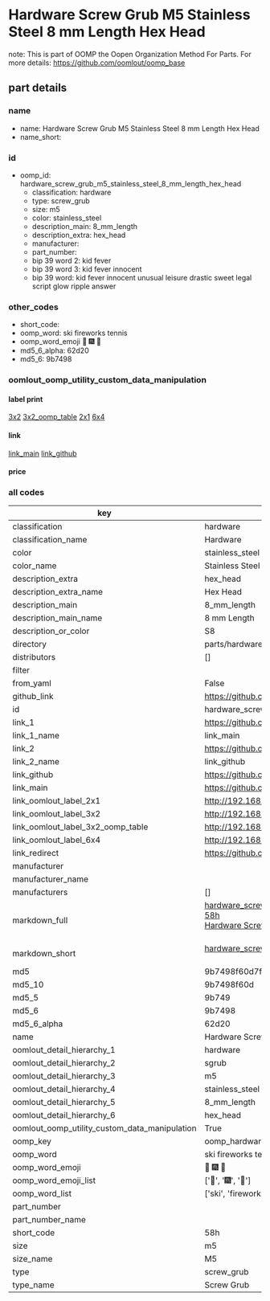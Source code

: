 # Hardware Screw Grub M5 Stainless Steel 8 mm Length Hex Head  

note: This is part of OOMP the Oopen Organization Method For Parts. For more details: https://github.com/oomlout/oomp_base

##  part details
  







### name
* name: Hardware Screw Grub M5 Stainless Steel 8 mm Length Hex Head
* name_short: 
### id
* oomp_id: hardware_screw_grub_m5_stainless_steel_8_mm_length_hex_head
  * classification: hardware
  * type: screw_grub
  * size: m5
  * color: stainless_steel
  * description_main: 8_mm_length
  * description_extra: hex_head
  * manufacturer: 
  * part_number: 
  * bip 39 word 2: kid fever
  * bip 39 word 3: kid fever innocent
  * bip 39 word: kid fever innocent unusual leisure drastic sweet legal script glow ripple answer

### other_codes
* short_code: 
* oomp_word: ski fireworks tennis
* oomp_word_emoji :ski: :fireworks: :tennis:
* md5_6_alpha: 62d20
* md5_6: 9b7498






### oomlout_oomp_utility_custom_data_manipulation
#### label print
[3x2](http://192.168.1.245:1112/?label=oomp%2062d20)
[3x2_oomp_table](http://192.168.1.108:1112/?label=oomp%2062d20)
[2x1](http://192.168.1.242:1112/?label=oomp%2062d20)
[6x4](http://192.168.1.55:1112/?label=oomp%2062d20)    

#### link

[link_main](https://github.com/oomlout/oomlout_oomp_version_1_messy/tree/main/parts/hardware_screw_grub_m5_stainless_steel_8_mm_length_hex_head) [link_github](https://github.com/oomlout/oomlout_oomp_version_1_messy/tree/main/parts/hardware_screw_grub_m5_stainless_steel_8_mm_length_hex_head)                             

#### price







### all codes 
| key | value |  
| --- | --- |  
| classification | hardware |  
| classification_name | Hardware |  
| color | stainless_steel |  
| color_name | Stainless Steel |  
| description_extra | hex_head |  
| description_extra_name | Hex Head |  
| description_main | 8_mm_length |  
| description_main_name | 8 mm Length |  
| description_or_color | S8 |  
| directory | parts/hardware_screw_grub_m5_stainless_steel_8_mm_length_hex_head |  
| distributors | [] |  
| filter |  |  
| from_yaml | False |  
| github_link | https://github.com/oomlout/oomlout_oomp_part_src/tree/main/parts/hardware_screw_grub_m5_stainless_steel_8_mm_length_hex_head |  
| id | hardware_screw_grub_m5_stainless_steel_8_mm_length_hex_head |  
| link_1 | https://github.com/oomlout/oomlout_oomp_version_1_messy/tree/main/parts/hardware_screw_grub_m5_stainless_steel_8_mm_length_hex_head |  
| link_1_name | link_main |  
| link_2 | https://github.com/oomlout/oomlout_oomp_version_1_messy/tree/main/parts/hardware_screw_grub_m5_stainless_steel_8_mm_length_hex_head |  
| link_2_name | link_github |  
| link_github | https://github.com/oomlout/oomlout_oomp_version_1_messy/tree/main/parts/hardware_screw_grub_m5_stainless_steel_8_mm_length_hex_head |  
| link_main | https://github.com/oomlout/oomlout_oomp_version_1_messy/tree/main/parts/hardware_screw_grub_m5_stainless_steel_8_mm_length_hex_head |  
| link_oomlout_label_2x1 | http://192.168.1.242:1112/?label=oomp%2062d20 |  
| link_oomlout_label_3x2 | http://192.168.1.245:1112/?label=oomp%2062d20 |  
| link_oomlout_label_3x2_oomp_table | http://192.168.1.108:1112/?label=oomp%2062d20 |  
| link_oomlout_label_6x4 | http://192.168.1.55:1112/?label=oomp%2062d20 |  
| link_redirect | https://github.com/oomlout/oomlout_oomp_version_1_messy/tree/main/parts/hardware_screw_grub_m5_stainless_steel_8_mm_length_hex_head |  
| manufacturer |  |  
| manufacturer_name |  |  
| manufacturers | [] |  
| markdown_full | [hardware_screw_grub_m5_stainless_steel_8_mm_length_hex_head](none)<br>[58h](none)<br>[Hardware Screw Grub M5 Stainless Steel 8 Mm Length Hex Head](none)<br><br> |  
| markdown_short | [hardware_screw_grub_m5_stainless_steel_8_mm_length_hex_head](none)<br><br> |  
| md5 | 9b7498f60d7f7b75093fdee4e9155bd2 |  
| md5_10 | 9b7498f60d |  
| md5_5 | 9b749 |  
| md5_6 | 9b7498 |  
| md5_6_alpha | 62d20 |  
| name | Hardware Screw Grub M5 Stainless Steel 8 mm Length Hex Head |  
| oomlout_detail_hierarchy_1 | hardware |  
| oomlout_detail_hierarchy_2 | sgrub |  
| oomlout_detail_hierarchy_3 | m5 |  
| oomlout_detail_hierarchy_4 | stainless_steel |  
| oomlout_detail_hierarchy_5 | 8_mm_length |  
| oomlout_detail_hierarchy_6 | hex_head |  
| oomlout_oomp_utility_custom_data_manipulation | True |  
| oomp_key | oomp_hardware_screw_grub_m5_stainless_steel_8_mm_length_hex_head |  
| oomp_word | ski fireworks tennis |  
| oomp_word_emoji | :ski: :fireworks: :tennis: |  
| oomp_word_emoji_list | [':ski:', ':fireworks:', ':tennis:'] |  
| oomp_word_list | ['ski', 'fireworks', 'tennis'] |  
| part_number |  |  
| part_number_name |  |  
| short_code | 58h |  
| size | m5 |  
| size_name | M5 |  
| type | screw_grub |  
| type_name | Screw Grub |  
